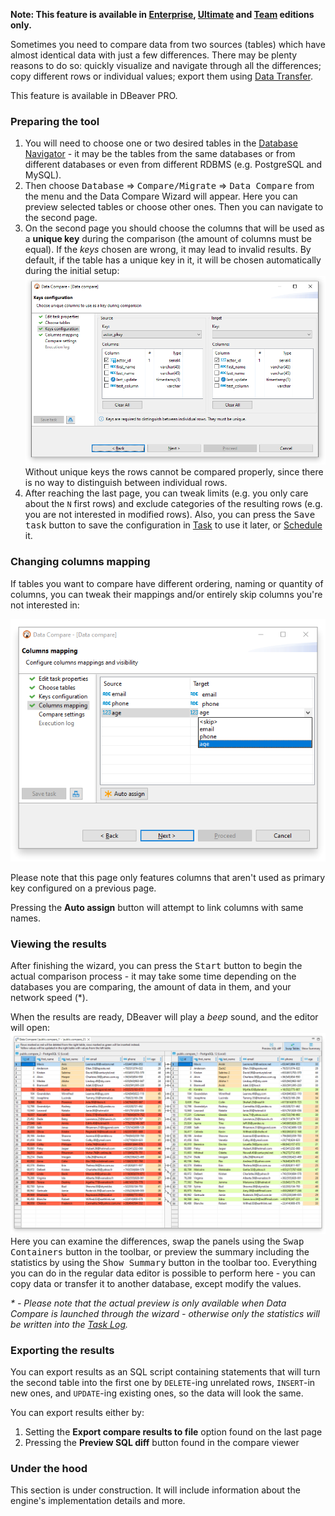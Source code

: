 **Note: This feature is available in [Enterprise](Enterprise-Edition), [Ultimate](Ultimate-Edition) and <a href="https://dbeaver.com/dbeaver-team-edition">Team</a> editions only.**

Sometimes you need to compare data from two sources (tables) which have almost identical data with just a few differences. 
There may be plenty reasons to do so: quickly visualize and navigate through all the differences; copy different rows or individual values; export them using [Data Transfer](Data-transfer).

This feature is available in DBeaver PRO.

### Preparing the tool
1. You will need to choose one or two desired tables in the [Database Navigator](Database-Navigator) - it may be the
  tables from the same databases or from different databases or even from different RDBMS (e.g. PostgreSQL and MySQL).
1. Then choose <kbd>Database</kbd> &rArr; <kbd>Compare/Migrate</kbd> &rArr; <kbd>Data Compare</kbd> from the menu and the
  Data Compare Wizard will appear. Here you can preview selected tables or choose other ones. Then you can navigate
  to the second page.
1. On the second page you should choose the columns that will be used as a **unique key** during the comparison (the amount of columns must be equal).
  If the _keys_ chosen are wrong, it may lead to invalid results. By default, if the table has a unique key in it, it will
  be chosen automatically during the initial setup:
  ![](images/ug/tools/data-compare-wizard-constraints.png)
  Without unique keys the rows cannot be compared properly, since there is no way to distinguish between individual rows.
1. After reaching the last page, you can tweak limits (e.g. you only care about the `N` first rows) and exclude categories
  of the resulting rows (e.g. you are not interested in modified rows). Also, you can press the <kbd>Save task</kbd> button
  to save the configuration in [Task](Task-Management) to use it later, or [Schedule](Task-Scheduler) it.

### Changing columns mapping
If tables you want to compare have different ordering, naming or quantity of columns,
you can tweak their mappings and/or entirely skip columns you're not interested in:

![](images/ug/tools/data-compare-wizard-mappings.png)

Please note that this page only features columns that aren't used as primary key configured on a previous page.

Pressing the **Auto assign** button will attempt to link columns with same names.

### Viewing the results
After finishing the wizard, you can press the <kbd>Start</kbd> button to begin the actual comparison process - it may take
some time depending on the databases you are comparing, the amount of data in them, and your network speed (*).

When the results are ready, DBeaver will play a _beep_ sound, and the editor will open:
![](images/ug/tools/data-compare-viewer.png)
Here you can examine the differences, swap the panels using the <kbd>Swap Containers</kbd> button in the toolbar,
or preview the summary including the statistics by using the <kbd>Show Summary</kbd> button in the toolbar too. Everything you can
do in the regular data editor is possible to perform here - you can copy data or transfer it to another database, except modify the values.

_* - Please note that the actual preview is only available when Data Compare is launched through the wizard - otherwise only
the statistics will be written into the [Task Log](Task-Management#Execution-log)._

### Exporting the results

You can export results as an SQL script containing statements that will turn the second table into the first one by
`DELETE`-ing unrelated rows, `INSERT`-in new ones, and `UPDATE`-ing existing ones, so the data will look the same.

You can export results either by:
1. Setting the **Export compare results to file** option found on the last page
2. Pressing the **Preview SQL diff** button found in the compare viewer

### Under the hood
This section is under construction. It will include information about the engine's implementation details and more.